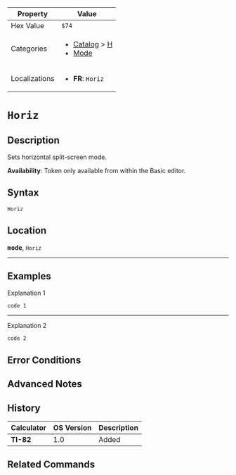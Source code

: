 | Property      | Value |
|---------------|-------|
| Hex Value     | `$74`|
| Categories    | <ul><li>[Catalog](<../categories/Catalog.md>) > [H](<../categories/Catalog.md#H>)</li><li>[Mode](<../categories/Mode.md>)</li></ul> |
| Localizations | <ul><li><b>FR</b>: `Horiz`</li></ul> |

# `Horiz`

## Description
Sets horizontal split-screen mode.


<b>Availability</b>: Token only available from within the Basic editor.

## Syntax
`Horiz`

## Location
<tt><kbd><b>mode</b></kbd></tt>, `Horiz`
<hr>

## Examples

Explanation 1
```ti-basic
code 1
```
---
Explanation 2
```ti-basic
code 2
```

## Error Conditions


## Advanced Notes


## History
| Calculator | OS Version | Description |
|------------|------------|-------------|
| <b>TI-82</b> | 1.0 | Added |

## Related Commands

